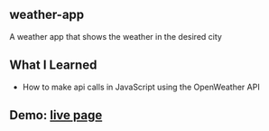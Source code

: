 ## weather-app
A weather app that shows the weather in the desired city

## What I Learned
* How to make api calls in JavaScript using the OpenWeather API

## Demo: [live page](https://kelindi.github.io/weather-app/)
